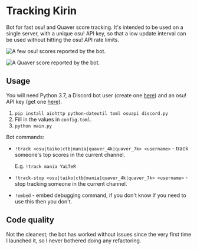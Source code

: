 # Tracking Kirin

Bot for fast osu! and Quaver score tracking. It's intended to be used on a single server, with a unique osu! API key, so that a low update interval can be used without hitting the osu! API rate limits.

![A few osu! scores reported by the bot.](https://user-images.githubusercontent.com/1794388/79680328-35ff3d80-8217-11ea-86d5-a11f73d8f0a1.png)

![A Quaver score reported by the bot.](https://user-images.githubusercontent.com/1794388/129768007-0be30cba-1041-4adb-8647-d6492e0ce8e0.png)

## Usage

You will need Python 3.7, a Discord bot user (create one [here](https://discordapp.com/developers/applications)) and an osu! API key (get one [here](https://osu.ppy.sh/p/api/)).
1. `pip install aiohttp python-dateutil toml osuapi discord.py`
1. Fill in the values in `config.toml`.
1. `python main.py`

Bot commands:
- `!track <osu|taiko|ctb|mania|quaver_4k|quaver_7k> <username>` - track someone's top scores in the current channel.

  E.g. `!track mania YaLTeR`
- `!track-stop <osu|taiko|ctb|mania|quaver_4k|quaver_7k> <username>` - stop tracking someone in the current channel.
- `!embed` - embed debugging command, if you don't know if you need to use this then you don't.

## Code quality

Not the cleanest; the bot has worked without issues since the very first time I launched it, so I never bothered doing any refactoring.
